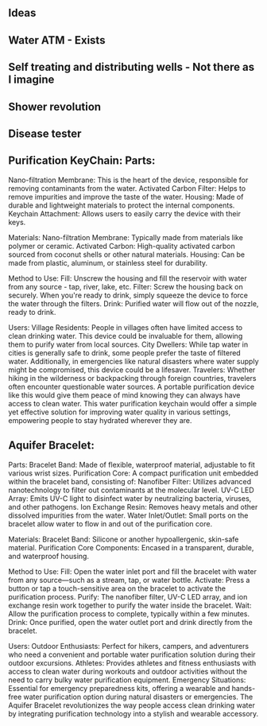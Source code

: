 ## Ideas

## Water ATM - Exists

## Self treating and distributing wells - Not there as I imagine

## Shower revolution

## Disease tester

## Purification KeyChain: Parts:

Nano-filtration Membrane: This is the heart of the device, responsible for removing contaminants from the water.
Activated Carbon Filter: Helps to remove impurities and improve the taste of the water.
Housing: Made of durable and lightweight materials to protect the internal components.
Keychain Attachment: Allows users to easily carry the device with their keys.

Materials:
Nano-filtration Membrane: Typically made from materials like polymer or ceramic.
Activated Carbon: High-quality activated carbon sourced from coconut shells or other natural materials.
Housing: Can be made from plastic, aluminum, or stainless steel for durability.

Method to Use:
Fill: Unscrew the housing and fill the reservoir with water from any source - tap, river, lake, etc.
Filter: Screw the housing back on securely. When you're ready to drink, simply squeeze the device to force the water through the filters.
Drink: Purified water will flow out of the nozzle, ready to drink.

Users:
Village Residents: People in villages often have limited access to clean drinking water. This device could be invaluable for them, allowing them to purify water from local sources.
City Dwellers: While tap water in cities is generally safe to drink, some people prefer the taste of filtered water. Additionally, in emergencies like natural disasters where water supply might be compromised, this device could be a lifesaver.
Travelers: Whether hiking in the wilderness or backpacking through foreign countries, travelers often encounter questionable water sources. A portable purification device like this would give them peace of mind knowing they can always have access to clean water.
This water purification keychain would offer a simple yet effective solution for improving water quality in various settings, empowering people to stay hydrated wherever they are.

## Aquifer Bracelet:
Parts:
Bracelet Band: Made of flexible, waterproof material, adjustable to fit various wrist sizes.
Purification Core: A compact purification unit embedded within the bracelet band, consisting of:
Nanofiber Filter: Utilizes advanced nanotechnology to filter out contaminants at the molecular level.
UV-C LED Array: Emits UV-C light to disinfect water by neutralizing bacteria, viruses, and other pathogens.
Ion Exchange Resin: Removes heavy metals and other dissolved impurities from the water.
Water Inlet/Outlet: Small ports on the bracelet allow water to flow in and out of the purification core.

Materials:
Bracelet Band: Silicone or another hypoallergenic, skin-safe material.
Purification Core Components: Encased in a transparent, durable, and waterproof housing.

Method to Use:
Fill: Open the water inlet port and fill the bracelet with water from any source—such as a stream, tap, or water bottle.
Activate: Press a button or tap a touch-sensitive area on the bracelet to activate the purification process.
Purify: The nanofiber filter, UV-C LED array, and ion exchange resin work together to purify the water inside the bracelet.
Wait: Allow the purification process to complete, typically within a few minutes.
Drink: Once purified, open the water outlet port and drink directly from the bracelet.

Users:
Outdoor Enthusiasts: Perfect for hikers, campers, and adventurers who need a convenient and portable water purification solution during their outdoor excursions.
Athletes: Provides athletes and fitness enthusiasts with access to clean water during workouts and outdoor activities without the need to carry bulky water purification equipment.
Emergency Situations: Essential for emergency preparedness kits, offering a wearable and hands-free water purification option during natural disasters or emergencies.
The Aquifer Bracelet revolutionizes the way people access clean drinking water by integrating purification technology into a stylish and wearable accessory.
